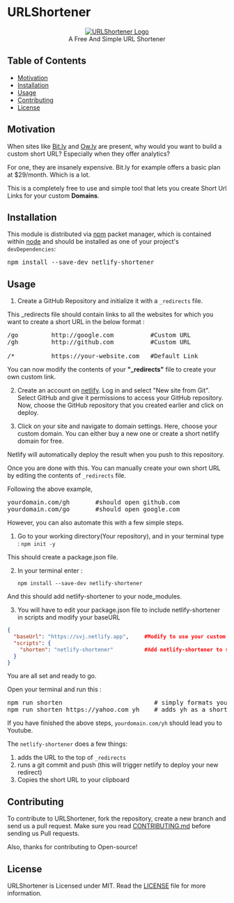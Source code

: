 # URLShortener

<p align="center">
    <a href="https://github.com/1StranGe/URLShortener"><img src="https://i.ibb.co/8zPJpX8/Logo-removebg-preview.png" alt="URLShortener Logo" border="0"></a>
    <br>A Free And Simple URL Shortener
</p>

## Table of Contents

- [Motivation](#Motivation)
- [Installation](#Installation)
- [Usage](#Usage)
- [Contributing](#Contributing)
- [License](#License)

## Motivation

When sites like <a href="https://bitly.com/">Bit.ly</a> and <a href="https://hootsuite.com/pages/owly">Ow.ly</a> are present, why would you want to build a custom short URL? Especially when they offer analytics?

For one, they are insanely expensive. Bit.ly for example offers a basic plan at $29/month. Which is a lot.

This is a completely free to use and simple tool that lets you create Short Url Links for your custom **Domains**.

## Installation

This module is distributed via <a href="https://www.npmjs.com/">npm</a> packet manager, which is contained within <a href="https://nodejs.org/en/">node</a> and should be installed as one of your project's `devDependencies`:

<pre>
npm install --save-dev netlify-shortener
</pre>

## Usage

1. Create a GitHub Repository and initialize it with a `_redirects` file.

  This _redirects file should contain links to all the websites for which you want to create a short URL in the below format : 

<pre>
/go         http://google.com          #Custom URL
/gh         http://github.com          #Custom URL

/*          https://your-website.com   #Default Link
</pre>

You can now modify the contents of your **"_redirects"** file to create your own custom link.

2. Create an account on <a href="https://www.netlify.com/">netlify</a>. Log in and select "New site from Git". Select GitHub and give it permissions to access your GitHub repository. Now, choose the GitHub repository that you created earlier and click on deploy. 

3. Click on your site and navigate to domain settings. Here, choose your custom domain. You can either buy a new one or create a short netlify domain for free.

Netlify will automatically deploy the result when you push to this repository.

Once you are done with this. You can manually create your own short URL by editing the contents of `_redirects` file.

Following the above example, 
<pre>
yourdomain.com/gh       #should open github.com
yourdomain.com/go       #should open google.com
</pre>

However, you can also automate this with a few simple steps.

1. Go to your working directory(Your repository), and in your terminal type : `npm init -y`

This should create a package.json file.

2. In your terminal enter :

    `npm install --save-dev netlify-shortener`

And this should add netlify-shortener to your node_modules.

3. You will have to edit your package.json file to include netlify-shortener in scripts and modify your baseURL

```json
{
  "baseUrl": "https://svj.netlify.app",     #Modify to use your custom address.
  "scripts": {
    "shorten": "netlify-shortener"          #Add netlify-shortener to scripts.
  }
}
```

You are all set and ready to go.

Open your terminal and run this :

<pre>
npm run shorten                         # simply formats your _redirects file
npm run shorten https://yahoo.com yh    # adds yh as a short URL for you. 
</pre>

If you have finished the above steps, `yourdomain.com/yh` should lead you to Youtube.

The `netlify-shortener` does a few things:

1. adds the URL to the top of `_redirects`
2. runs a git commit and push (this will trigger netlify to deploy your new redirect)
3. Copies the short URL to your clipboard

## Contributing 

To contribute to URLShortener, fork the repository, create a new branch and send us a pull request. Make sure you read [CONTRIBUTING.md](https://github.com/1StranGe/URLShortener/blob/master/docs/CONTRIBUTING.md) before sending us Pull requests. 

Also, thanks for contributing to Open-source!

## License 

URLShortener is Licensed under MIT. Read the [LICENSE](https://github.com/1StranGe/URLShortener/blob/master/LICENSE) file for more information.



